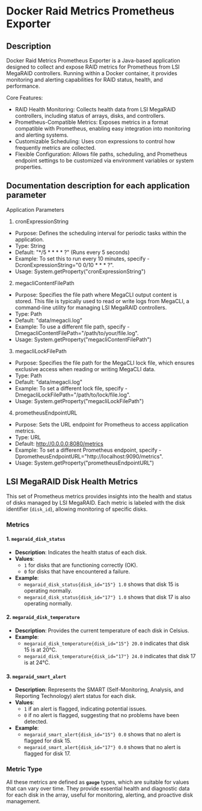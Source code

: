 # Docker Raid Metrics Prometheus Exporter

## Description

Docker Raid Metrics Prometheus Exporter is a Java-based application designed to collect and expose RAID metrics for Prometheus from LSI MegaRAID controllers. Running within a Docker container, it provides monitoring and alerting capabilities for RAID status, health, and performance.

Core Features:
- RAID Health Monitoring: Collects health data from LSI MegaRAID controllers, including status of arrays, disks, and controllers.
- Prometheus-Compatible Metrics: Exposes metrics in a format compatible with Prometheus, enabling easy integration into monitoring and alerting systems.
- Customizable Scheduling: Uses cron expressions to control how frequently metrics are collected.
- Flexible Configuration: Allows file paths, scheduling, and Prometheus endpoint settings to be customized via environment variables or system properties.

## Documentation description for each application parameter

Application Parameters
1.	cronExpressionString
- Purpose: Defines the scheduling interval for periodic tasks within the application.
- Type: String
- Default: "*/5 * * * * ?" (Runs every 5 seconds)
- Example: To set this to run every 10 minutes, specify -DcronExpressionString="0 0/10 * * * ?".
- Usage: System.getProperty("cronExpressionString")
2. megacliContentFilePath
- Purpose: Specifies the file path where MegaCLI output content is stored. This file is typically used to read or write logs from MegaCLI, a command-line utility for managing LSI MegaRAID controllers.
- Type: Path
- Default: "data/megacli.log"
- Example: To use a different file path, specify -DmegacliContentFilePath="/path/to/your/file.log".
- Usage: System.getProperty("megacliContentFilePath")
3.	megacliLockFilePath
- Purpose: Specifies the file path for the MegaCLI lock file, which ensures exclusive access when reading or writing MegaCLI data.
- Type: Path
- Default: "data/megacli.log"
- Example: To set a different lock file, specify -DmegacliLockFilePath="/path/to/lock/file.log".
- Usage: System.getProperty("megacliLockFilePath")
4. prometheusEndpointURL
- Purpose: Sets the URL endpoint for Prometheus to access application metrics.
- Type: URL
- Default: http://0.0.0.0:8080/metrics
- Example: To set a different Prometheus endpoint, specify -DprometheusEndpointURL="http://localhost:9090/metrics".
- Usage: System.getProperty("prometheusEndpointURL")


## LSI MegaRAID Disk Health Metrics

This set of Prometheus metrics provides insights into the health and status of disks managed by LSI MegaRAID. Each metric is labeled with the disk identifier (`disk_id`), allowing monitoring of specific disks.

### Metrics

#### 1. `megaraid_disk_status`
- **Description**: Indicates the health status of each disk.
- **Values**:
    - `1` for disks that are functioning correctly (OK).
    - `0` for disks that have encountered a failure.
- **Example**:
    - `megaraid_disk_status{disk_id="15"} 1.0` shows that disk 15 is operating normally.
    - `megaraid_disk_status{disk_id="17"} 1.0` shows that disk 17 is also operating normally.

#### 2. `megaraid_disk_temperature`
- **Description**: Provides the current temperature of each disk in Celsius.
- **Example**:
    - `megaraid_disk_temperature{disk_id="15"} 20.0` indicates that disk 15 is at 20°C.
    - `megaraid_disk_temperature{disk_id="17"} 24.0` indicates that disk 17 is at 24°C.

#### 3. `megaraid_smart_alert`
- **Description**: Represents the SMART (Self-Monitoring, Analysis, and Reporting Technology) alert status for each disk.
- **Values**:
    - `1` if an alert is flagged, indicating potential issues.
    - `0` if no alert is flagged, suggesting that no problems have been detected.
- **Example**:
    - `megaraid_smart_alert{disk_id="15"} 0.0` shows that no alert is flagged for disk 15.
    - `megaraid_smart_alert{disk_id="17"} 0.0` shows that no alert is flagged for disk 17.

### Metric Type

All these metrics are defined as **`gauge`** types, which are suitable for values that can vary over time. They provide essential health and diagnostic data for each disk in the array, useful for monitoring, alerting, and proactive disk management.